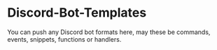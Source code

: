 # Discord-Bot-Templates
You can push any Discord bot formats here, may these be commands, events, snippets, functions or handlers.
